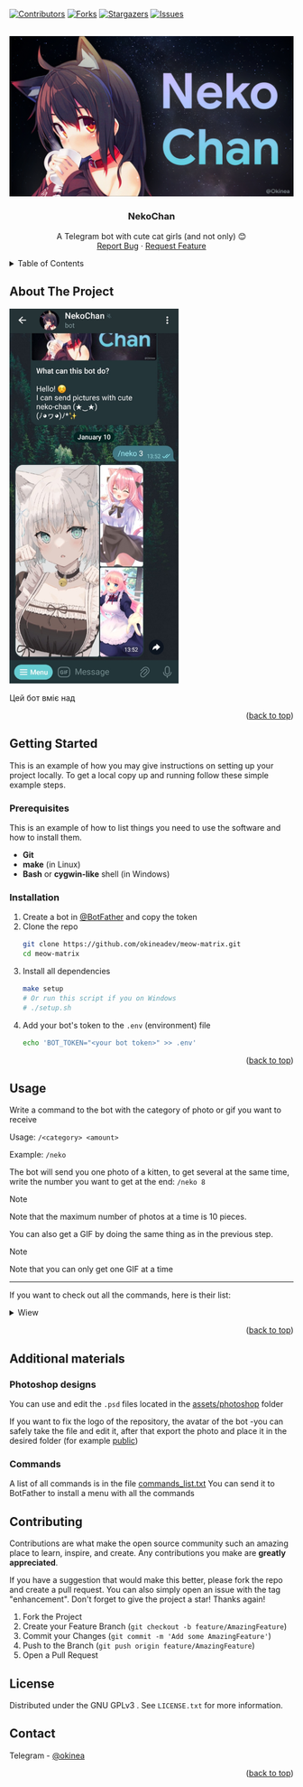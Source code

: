 <a name="readme-top"></a>

[![Contributors][contributors-shield]][contributors-url]
[![Forks][forks-shield]][forks-url]
[![Stargazers][stars-shield]][stars-url]
[![Issues][issues-shield]][issues-url]

<!-- PROJECT LOGO -->
<br />
<div align="center">
  <a href="https://github.com/okineadev/neko-chan-bot">
    <img src="public/logo.jpg" alt="Logo">
  </a>

<h3 align="center">NekoChan</h3>

  <p align="center">
    A Telegram bot with cute cat girls (and not only) 😊
    <br />
    <a href="https://github.com/okineadev/neko-chan-bot/issues">Report Bug</a>
    ·
    <a href="https://github.com/okineadev/neko-chan-bot/issues">Request Feature</a>
  </p>
</div>

<!-- TABLE OF CONTENTS -->
<details>
  <summary>Table of Contents</summary>
  <ol>
    <li>
      <a href="#about-the-project">About The Project</a>
    </li>
    <li>
      <a href="#getting-started">Getting Started</a>
      <ul>
        <li><a href="#prerequisites">Prerequisites</a></li>
        <li><a href="#installation">Installation</a></li>
      </ul>
    </li>
    <li><a href="#usage">Usage</a></li>
    <li><a href="#contributing">Contributing</a></li>
    <li><a href="#license">License</a></li>
    <li><a href="#contact">Contact</a></li>
  </ol>
</details>

<!-- ABOUT THE PROJECT -->

## About The Project

<img src="public/screenshot.jpg" width="300"></img>

Цей бот вміє над

<p align="right">(<a href="#readme-top">back to top</a>)</p>

<!-- GETTING STARTED -->

## Getting Started

This is an example of how you may give instructions on setting up your project locally.
To get a local copy up and running follow these simple example steps.

### Prerequisites

This is an example of how to list things you need to use the software and how to install them.

- **Git**
- **make** (in Linux)
- **Bash** or **cygwin-like** shell (in Windows)

### Installation

1. Create a bot in [@BotFather](https://t.me/botfather) and copy the token
2. Clone the repo
   ```sh
   git clone https://github.com/okineadev/meow-matrix.git
   cd meow-matrix
   ```
3. Install all dependencies
   ```sh
   make setup
   # Or run this script if you on Windows
   # ./setup.sh
   ```
4. Add your bot's token to the `.env` (environment) file
   ```sh
   echo 'BOT_TOKEN="<your bot token>" >> .env'
   ```

<p align="right">(<a href="#readme-top">back to top</a>)</p>

<!-- USAGE EXAMPLES -->

## Usage

Write a command to the bot with the category of photo or gif you want to receive

Usage: `/<category> <amount>`

Example: `/neko`

The bot will send you one photo of a kitten, to get several at the same time, write the number you want to get at the end: `/neko 8`

> [!NOTE]
> Note that the maximum number of photos at a time is 10 pieces.

You can also get a GIF by doing the same thing as in the previous step.

> [!NOTE]
> Note that you can only get one GIF at a time

<hr>

If you want to check out all the commands, here is their list:

<details>
  <summary>Wiew</summary>
  <ul>
    <li><b>neko</b> - Send neko</li>
    <li><b>kitsune</b> - Send kitsune</li>
    <li><b>waifu</b> - Send waifu</li>
    <li><b>husbando</b> - Send husbando</li>
    <li><b>baka</b> - Send baka <b>GIF</b></li>
    <li><b>bite</b> - Send bite <b>GIF</b></li>
    <li><b>blush</b> - Send blush <b>GIF</b></li>
    <li><b>bored</b> - Send bored <b>GIF</b></li>
    <li><b>cry</b> - Send cry <b>GIF</b></li>
    <li><b>cuddle</b> - Send cuddle <b>GIF</b></li>
    <li><b>dance</b> - Send dance <b>GIF</b></li>
    <li><b>facepalm</b> - Send facepalm <b>GIF</b></li>
    <li><b>feed</b> - Send feed <b>GIF</b></li>
    <li><b>handhold</b> - Send handhold <b>GIF</b></li>
    <li><b>handshake</b> - Send handshake <b>GIF</b></li>
    <li><b>happy</b> - Send happy <b>GIF</b></li>
    <li><b>highfive</b> - Send highfive <b>GIF</b></li>
    <li><b>hug</b> - Send hug <b>GIF</b></li>
    <li><b>kick</b> - Send kick <b>GIF</b></li>
    <li><b>kiss</b> - Send kiss <b>GIF</b></li>
    <li><b>laugh</b> - Send laugh <b>GIF</b></li>
    <li><b>lurk</b> - Send lurk <b>GIF</b></li>
    <li><b>nod</b> - Send nod <b>GIF</b></li>
    <li><b>nom</b> - Send nom <b>GIF</b></li>
    <li><b>nope</b> - Send nope <b>GIF</b></li>
    <li><b>pat</b> - Send pat <b>GIF</b></li>
    <li><b>peck</b> - Send peck <b>GIF</b></li>
    <li><b>poke</b> - Send poke <b>GIF</b></li>
    <li><b>pout</b> - Send pout <b>GIF</b></li>
    <li><b>punch</b> - Send punch <b>GIF</b></li>
    <li><b>shoot</b> - Send shoot <b>GIF</b></li>
    <li><b>shrug</b> - Send shrug <b>GIF</b></li>
    <li><b>slap</b> - Send slap <b>GIF</b></li>
    <li><b>sleep</b> - Send sleep <b>GIF</b></li>
    <li><b>smile</b> - Send smile <b>GIF</b></li>
    <li><b>smug</b> - Send smug <b>GIF</b></li>
    <li><b>stare</b> - Send stare <b>GIF</b></li>
    <li><b>think</b> - Send think <b>GIF</b></li>
    <li><b>thumbsup</b> - Send thumbsup <b>GIF</b></li>
    <li><b>tickle</b> - Send tickle <b>GIF</b></li>
    <li><b>wave</b> - Send wave <b>GIF</b></li>
    <li><b>wink</b> - Send wink <b>GIF</b></li>
    <li><b>yawn</b> - Send yawn <b>GIF</b></li>
    <li><b>yeet</b> - Send yeet <b>GIF</b></li>
    <!-- Додайте інші опції за вашим бажанням -->
  </ul>
</details>

<p align="right">(<a href="#readme-top">back to top</a>)</p>

## Additional materials

### Photoshop designs

You can use and edit the `.psd` files located in the [assets/photoshop](assets/photoshop) folder

If you want to fix the logo of the repository, the avatar of the bot -you can safely take the file and edit it, after that export the photo and place it in the desired folder (for example [public](public))

### Commands

A list of all commands is in the file [commands_list.txt](assets/commands_list.txt)
You can send it to BotFather to install a menu with all the commands

<!-- CONTRIBUTING -->

## Contributing

Contributions are what make the open source community such an amazing place to learn, inspire, and create. Any contributions you make are **greatly appreciated**.

If you have a suggestion that would make this better, please fork the repo and create a pull request. You can also simply open an issue with the tag "enhancement".
Don't forget to give the project a star! Thanks again!

1. Fork the Project
2. Create your Feature Branch (`git checkout -b feature/AmazingFeature`)
3. Commit your Changes (`git commit -m 'Add some AmazingFeature'`)
4. Push to the Branch (`git push origin feature/AmazingFeature`)
5. Open a Pull Request

<!-- LICENSE -->

## License

Distributed under the GNU GPLv3 . See `LICENSE.txt` for more information.

<!-- CONTACT -->

## Contact

Telegram - [@okinea](https://t.me/okinea)

<p align="right">(<a href="#readme-top">back to top</a>)</p>

<!-- MARKDOWN LINKS & IMAGES -->
<!-- https://www.markdownguide.org/basic-syntax/#reference-style-links -->

[contributors-shield]: https://img.shields.io/github/contributors/github_username/neko-chan-bot.svg?style=for-the-badge
[contributors-url]: https://github.com/github_username/neko-chan-bot/graphs/contributors
[forks-shield]: https://img.shields.io/github/forks/github_username/neko-chan-bot.svg?style=for-the-badge
[forks-url]: https://github.com/github_username/neko-chan-bot/network/members
[stars-shield]: https://img.shields.io/github/stars/github_username/neko-chan-bot.svg?style=for-the-badge
[stars-url]: https://github.com/github_username/neko-chan-bot/stargazers
[issues-shield]: https://img.shields.io/github/issues/github_username/neko-chan-bot.svg?style=for-the-badge
[issues-url]: https://github.com/github_username/neko-chan-bot/issues
